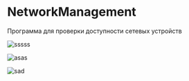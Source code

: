 # NetworkManagement
Программа для проверки доступности сетевых устройств

![sssss](https://github.com/Turcha/NetworkManagement/assets/21154887/2a2a4964-21e5-4ac8-9b1b-be986d5e3f54)

![asas](https://github.com/Turcha/NetworkManagement/assets/21154887/7361e37f-25ef-4cd7-94de-de00c2d8bd9f)


![sad](https://github.com/Turcha/NetworkManagement/assets/21154887/2ab19b91-9fc9-405c-afdb-7d034b8995ed)
